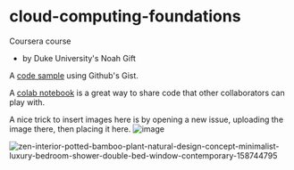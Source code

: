 # cloud-computing-foundations

Coursera course
* by Duke University's Noah Gift


A [code sample](https://gist.github.com/jonasmmiguel/d3cfa0c58f2bb6efa358f2d5c696d343) using Github's Gist.

A [colab notebook](technical_docs.ipynb) is a great way to share code that other collaborators can play with.

A nice trick to insert images here is by opening a new issue, uploading the image there, then placing it here.
![image](https://user-images.githubusercontent.com/44494117/186995088-c6c93821-df57-4761-9fc0-e935370a713a.png)

![zen-interior-potted-bamboo-plant-natural-design-concept-minimalist-luxury-bedroom-shower-double-bed-window-contemporary-158744795](https://user-images.githubusercontent.com/44494117/186995269-adefd555-a9b6-4f55-b7b1-58a1830389d3.jpg)

